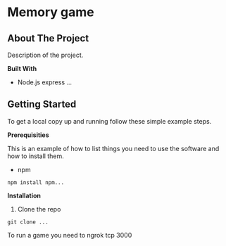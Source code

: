# Memory game

## About The Project

Description of the project.

**Built With**

- Node.js express
...

## Getting Started

To get a local copy up and running follow these simple example steps.

**Prerequisities**

This is an example of how to list things you need to use the software and how to install them.

- npm

`npm install npm...`

**Installation**

1. Clone the repo 

`git clone ...`


To run a game you need to 
ngrok tcp 3000
